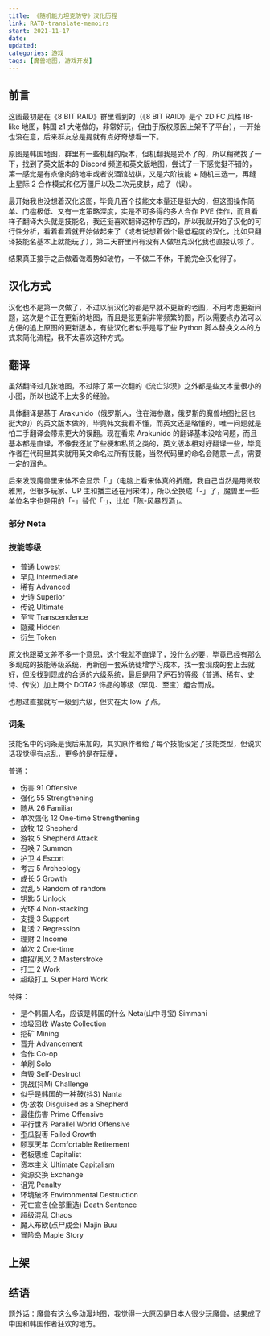 ```yaml
---
title: 《随机能力坦克防守》汉化历程
link: RATD-translate-memoirs
start: 2021-11-17
date: 
updated: 
categories: 游戏
tags: [魔兽地图, 游戏开发]
---
```


## 前言

这图最初是在《8 BIT RAID》群里看到的（《8 BIT RAID》是个 2D FC 风格 IB-like 地图，韩国 z1 大佬做的，非常好玩，但由于版权原因上架不了平台），一开始也没在意，后来群友总是提就有点好奇想看一下。

<!-- more -->

原图是韩国地图，群里有一些机翻的版本，但机翻我是受不了的，所以稍微找了一下，找到了英文版本的 Discord 频道和英文版地图，尝试了一下感觉挺不错的，第一感觉是有点像肉鸽地牢或者说酒馆战棋，又是六阶技能 + 随机三选一，再缝上星际 2 合作模式和亿万僵尸以及二次元皮肤，成了（误）。

最开始我也没想着汉化这图，毕竟几百个技能文本量还是挺大的，但这图操作简单、门槛极低、又有一定策略深度，实是不可多得的多人合作 PVE 佳作，而且看样子翻译大头就是技能名，我还挺喜欢翻译这种东西的，所以我就开始了汉化的可行性分析，看着看着就开始做起来了（或者说想着做个最低程度的汉化，比如只翻译技能名基本上就能玩了），第二天群里问有没有人做坦克汉化我也直接认领了。

结果真正接手之后做着做着势如破竹，一不做二不休，干脆完全汉化得了。

## 汉化方式

汉化也不是第一次做了，不过以前汉化的都是早就不更新的老图，不用考虑更新问题，这次是个正在更新的地图，而且是张更新非常频繁的图，所以需要点办法可以方便的追上原图的更新版本，有些汉化者似乎是写了些 Python 脚本替换文本的方式来简化流程，我不太喜欢这种方式。



## 翻译

虽然翻译过几张地图，不过除了第一次翻的《流亡沙漠》之外都是些文本量很小的小图，所以也说不上太多的经验。

具体翻译是基于 Arakunido（俄罗斯人，住在海参崴，俄罗斯的魔兽地图社区也挺大的）的英文版本做的，毕竟韩文我看不懂，而英文还是略懂的，唯一问题就是怕二手翻译会带来更大的误翻。现在看来 Arakunido 的翻译基本没啥问题，而且基本都是直译，不像我还加了些梗和私货之类的，英文版本相对好翻译一些，毕竟作者在代码里其实就用英文命名过所有技能，当然代码里的命名会随意一点，需要一定的润色。



后来发现魔兽里宋体不会显示「·」（电脑上看宋体真的折磨，我自己当然是用微软雅黑，但很多玩家、UP 主和播主还在用宋体），所以全换成「-」了，魔兽里一些单位名字也是用的「-」替代「·」，比如「陈-风暴烈酒」。

### 部分 Neta

### 技能等级

- 普通 Lowest
- 罕见 Intermediate
- 稀有 Advanced
- 史诗 Superior
- 传说 Ultimate
- 至宝 Transcendence
- 隐藏 Hidden
- 衍生 Token

原文也跟英文差不多一个意思，这个我就不直译了，没什么必要，毕竟已经有那么多现成的技能等级系统，再新创一套系统徒增学习成本，找一套现成的套上去就好，但没找到现成的合适的六级系统，最后是用了炉石的等级（普通、稀有、史诗、传说）加上两个 DOTA2 饰品的等级（罕见、至宝）组合而成。

也想过直接就写一级到六级，但实在太 low 了点。

### 词条

技能名中的词条是我后来加的，其实原作者给了每个技能设定了技能类型，但说实话我觉得有点乱，更多的是在玩梗，

普通：

- 伤害 91 Offensive
- 强化 55 Strengthening
- 随从 26 Familiar
- 单次强化 12 One-time Strengthening
- 放牧 12 Shepherd
- 游牧 5 Shepherd Attack
- 召唤 7 Summon
- 护卫 4 Escort
- 考古 5 Archeology
- 成长 5 Growth
- 混乱 5 Random of random
- 钥匙 5 Unlock
- 光环 4 Non-stacking
- 支援 3 Support
- 复活 2 Regression
- 理财 2 Income
- 单次 2 One-time
- 绝招/奥义 2 Masterstroke
- 打工 2 Work
- 超级打工 Super Hard Work

特殊：
- 是个韩国人名，应该是韩国的什么 Neta(山中寻宝) Simmani
- 垃圾回收 Waste Collection
- 挖矿 Mining
- 晋升 Advancement
- 合作 Co-op
- 单刷 Solo
- 自毁 Self-Destruct
- 挑战(抖M) Challenge
- 似乎是韩国的一种鼓(抖S) Nanta
- 伪·放牧 Disguised as a Shepherd
- 最佳伤害 Prime Offensive
- 平行世界 Parallel World Offensive
- 歪瓜裂枣 Failed Growth
- 颐享天年 Comfortable Retirement
- 老板思维 Capitalist
- 资本主义 Ultimate Capitalism
- 资源交换 Exchange
- 诅咒 Penalty
- 环境破坏 Environmental Destruction
- 死亡宣告(全部重选) Death Sentence
- 超级混乱 Chaos
- 魔人布欧(点尸成金) Majin Buu
- 冒险岛 Maple Story

## 上架

## 结语

题外话：魔兽有这么多动漫地图，我觉得一大原因是日本人很少玩魔兽，结果成了中国和韩国作者狂欢的地方。
